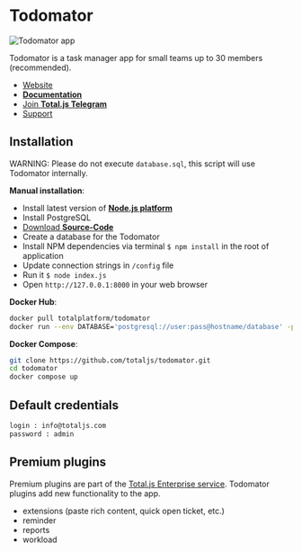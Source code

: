 # Todomator

![Todomator app](https://todomator.com/img/app.png)

Todomator is a task manager app for small teams up to 30 members (recommended).

- [Website](https://www.totaljs.com/todomator/)
- [__Documentation__](https://docs.totaljs.com/todomator/)
- [Join __Total.js Telegram__](https://t.me/totalplatform)
- [Support](https://www.totaljs.com/support/)

## Installation

WARNING: Please do not execute `database.sql`, this script will use Todomator internally.

__Manual installation__:

- Install latest version of [__Node.js platform__](https://nodejs.org/en/)
- Install PostgreSQL
- [Download __Source-Code__](https://github.com/totaljs/todomator)
- Create a database for the Todomator
- Install NPM dependencies via terminal `$ npm install` in the root of application
- Update connection strings in `/config` file
- Run it `$ node index.js`
- Open `http://127.0.0.1:8000` in your web browser

__Docker Hub__:

```bash
docker pull totalplatform/todomator
docker run --env DATABASE='postgresql://user:pass@hostname/database' -p 8000:8000 totalplatform/todomator
````

__Docker Compose__:

```bash
git clone https://github.com/totaljs/todomator.git
cd todomator
docker compose up
````

## Default credentials

```html
login : info@totaljs.com
password : admin
```

## Premium plugins

Premium plugins are part of the [Total.js Enterprise service](https://www.totaljs.com/enterprise/). Todomator plugins add new functionality to the app.

- extensions (paste rich content, quick open ticket, etc.)
- reminder
- reports
- workload